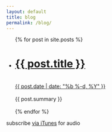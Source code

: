 ```yaml
---
layout: default
title: blog
permalink: /blog/
---
```


<ul class="post-list">
	{% for post in site.posts %}
		<li>
			<h1><a href="{{ post.url | prepend: site.baseurl }}">{{ post.title }}</a></h1><br><a href="{{ post.url }}">{{ post.date | date: "%b %-d, %Y" }}</a><br><br>
			{{ post.summary }} <br><br>
		</li>
			{% endfor %}
</ul>

<p>subscribe <a href="https://itunes.apple.com/us/podcast/audio-blog/id1014815356">via iTunes</a> for audio</p>